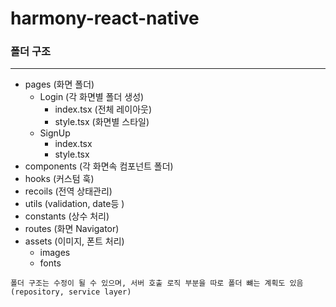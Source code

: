 # harmony-react-native

### 폴더 구조
---
- pages (화면 폴더)
	- Login (각 화면별 폴더 생성)
		- index.tsx (전체 레이아웃)
		- style.tsx (화면별 스타일)
	- SignUp
		- index.tsx
		- style.tsx
- components (각 화면속 컴포넌트 폴더)
- hooks (커스텀 훅)
- recoils (전역 상태관리)
- utils (validation, date등 )
- constants (상수 처리)
- routes (화면 Navigator)
- assets (이미지, 폰트 처리)
    - images
    - fonts
    
```폴더 구조는 수정이 될 수 있으며, 서버 호출 로직 부분을 따로 폴더 뺴는 계획도 있음 (repository, service layer)```

